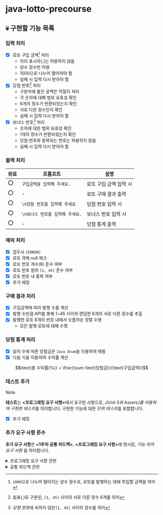 # java-lotto-precourse

## :skull: 구현할 기능 목록

### 입력 처리

- [x] 로또 구입 금액[^1] 처리
    - 자리 표시자(,)는 허용하지 않음
    - 양수 정수만 허용
    - 1000으로 나누어 떨어져야 함
    - 실패 시 입력 다시 받아야 함
- [x] 당첨 번호[^2] 처리
    - 구분자에 붙은 공백은 적절히 처리
    - 각 숫자에 대해 범위 유효성 확인
    - 6개의 정수가 반환되었는지 확인
    - 서로 다른 정수인지 확인
    - 실패 시 입력 다시 받아야 함
- [x] 보너스 번호[^3] 처리
    - 숫자에 대한 범위 유효성 확인
    - 1개의 정수가 반환되었는지 확인
    - 당첨 번호와 중복되는 번호는 허용하지 않음
    - 실패 시 입력 다시 받아야 함

[^1]: `1000`으로 나누어 떨어지는 양수 정수로, 로또를 발행하는 데에 투입할 금액을 의미
[^2]: 쉼표(,)로 구분된, `[1, 45]` 사이의 서로 다른 정수 6개를 의미
[^3]: *당첨 번호*에 속하지 않은`[1, 45]` 사이의 정수를 의미

### 출력 처리

| 완료  | 프롬프트                 | 설명            |
|-----|----------------------|---------------|
| :o: | `구입금액을 입력해 주세요.`     | 로또 구입 금액 입력 시 |
| :o: | -                    | 로또 구매 결과 출력   |
| :o: | `\n당첨 번호를 입력해 주세요`   | 당첨 번호 입력 시    |
| :o: | `\n보너스 번호를 입력해 주세요.` | 보너스 번호 입력 시   |
| :o: | -                    | 당첨 통계 출력      |

### 예외 처리

- [x] 접두사 `[ERROR] `
- [x] 로또 객체 null 체크
- [x] 로또 번호 개수(6) 준수 여부
- [x] 로또 번호 범위 `[1, 45]` 준수 여부
- [x] 로또 번호 내 중복 여부
- [x] 추가 예정

### 구매 결과 처리

- [x] 구입금액에 따라 발행 수를 계산
- [x] 발행 수만큼 API를 통해 1~45 사이의 랜덤한 6개의 서로 다른 정수를 추출
- [x] 발행한 로또 6개의 번호 내에서 오름차순 정렬 수행
    - 모든 발행 로또에 대해 수행

### 당첨 통계 처리

- [x] 일치 수에 따른 당첨금은 `Java Enum`을 이용하여 매핑
- [x] 다음 식을 이용하여 수익률 계산

```math
\text{총 수익률(%)} = \frac{\sum \text{당첨금}}{\text{구입금액}}
```

### 테스트 추가

> [!NOTE]
> **테스트**는 <b><프로그래밍 요구 사항></b>에서 요구된 사항으로,
> *JUnit 5와 AssertJ를 이용하여 구현한 테스트*를 의미합니다.
> 구현한 기능에 대한 *단위 테스트*를 포함합니다.

- [x] 추가 예정

### 추가 요구 사항 준수

**추가 요구 사항**은 <b><1주차 공통 피드백></b>, <b><프로그래밍 요구 사항></b>에 명시된,
*기능 외의 요구 사항* 을 의미합니다.

<details>

<summary>프로그래밍 요구 사항 관련</summary>

- **<프로그래밍 요구 사항>** 관련
    - [x] JDK 21 사용
    - [x] `System.exit()` 호출 금지
    - 요구 사항에서 명시하지 않은 파일 및 패키지 변경 금지
    - [Java Style Guide](https://github.com/woowacourse/woowacourse-docs/blob/main/styleguide/java)
      준수
    - [x] indent depth는 2까지 허용
    - [x] 3항 연산자 금지
    - 함수 또는 메서드
        - [ ] 15라인을 초과하지 않아야 함
        - [x] 한 가지 일만 잘 하도록 구현
    - [x] `else`와 `switch` 사용 금지
    - [x] `Java Enum`을 프로그램에 적용하여 구현
    - [ ] UI 컴포넌트를 제외한 범위에서 구현 기능에 대한 단위 테스트 작성
    - `camp.nextstep.edu.missionutils`에서 제공하는 API를 사용하여 입력 및 랜덤 처리
        - [x] 입력은 `Console.readLine()` 사용
        - [x] 랜덤은 `Randoms.pickUniqueNumbersInRange()` 사용
    - `Lotto` 클래스
        - [x] 제공된 `Lotto` 클래스 사용
        - [x] `numbers` 이외의 필드(인스턴트 변수) 추가 금지
        - [x] `numbers`의 접근 제어자 `private` 유지
        - [x] `Lotto` 패키지 변경 **가능**

</details>

<details>

<summary>공통 피드백 관련</summary>

- **<1주차 공통 피드백>** 관련
    - Git 관련
        - 기본적인 Git 명령어 숙지
        - Git으로 관리할 자원 고려
        - 의미 있는 커밋 메시지
        - 커밋 메시지에 이슈 또는 PR 번호 포함 금지
        - PR 생성 후 닫지 않는다(닫을 필요가 없다)
    - 디버깅 시 `sout` 말고 디버거 사용
    - 코드 작성 관련
        - 이름을 통해 의도 드러내기
        - 축약 금지
        - 코딩 컨벤션의 올바른 공백 준수
        - 의미 있는 공백 라인
        - 스페이스와 탭 중 하나만 사용
        - 의미 없는 주석 금지
        - 코드 포매팅 사용
        - Java 기본 API 적극 활용
        - 배열 대신 컬렉션(`List`, `Set`, `Map`) 사용
- **<2주차 공통 피드백>** 관련
    - README.md 관련
        - 상세히 작성
        - 기능 목록 재검토
        - 기능 목록 지속적 갱신
    - 구현 관련
        - 값을 하드 코딩하지 않음
        - 구현 순서 컨벤션 엄수(상수/클래스변수 - 인스턴스 변수 - 생성자 - 메서드)
        - 변수 이름에 자료형 사용 금지
        - 한 메서드가 한 가지 기능만 담당
    - 테스트 작성 관련
        - 테스트 작성 이유를 본인의 경험 토대로 작성
        - 처음부터 큰 단위의 테스트 만들지 않음

</details>
